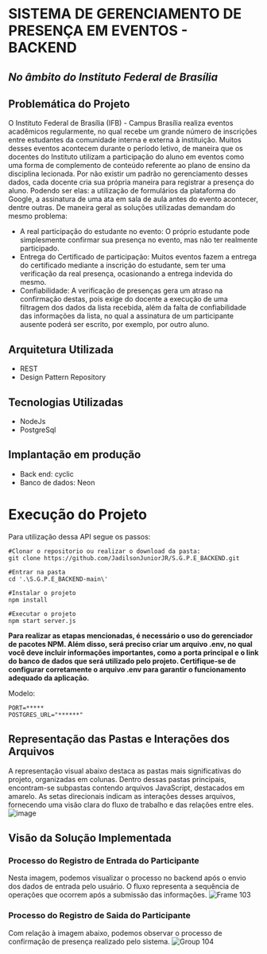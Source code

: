 # **SISTEMA DE GERENCIAMENTO DE PRESENÇA EM EVENTOS - BACKEND**
## *No âmbito do Instituto Federal de Brasília*

## **Problemática do Projeto** 

O Instituto Federal de Brasília (IFB) - Campus Brasília realiza eventos acadêmicos regularmente, no qual recebe um grande número de inscrições entre estudantes da comunidade interna e externa à instituição. Muitos desses eventos acontecem durante o período letivo, de maneira que os docentes do Instituto utilizam a participação do aluno em eventos como uma forma de complemento de conteúdo referente ao plano de ensino da disciplina lecionada. Por não existir um padrão no gerenciamento desses dados, cada docente cria sua própria maneira para registrar a presença do aluno. Podendo ser elas: a utilização de formulários da plataforma do Google, a assinatura de uma ata em sala de aula antes do evento acontecer, dentre outras. 
De maneira geral as soluções utilizadas demandam do mesmo problema:
- A real participação do estudante no evento: O próprio estudante pode simplesmente confirmar sua presença no evento, mas não ter realmente participado.
- Entrega do Certificado de participação: Muitos eventos fazem a entrega do certificado mediante a inscrição do estudante, sem ter uma verificação da real presença, ocasionando a entrega indevida do mesmo.
- Confiabilidade: A verificação de presenças gera um atraso na confirmação destas, pois exige do docente a execução de uma filtragem dos dados da lista recebida, além da falta de confiabilidade das informações da lista, no qual a assinatura de um participante ausente poderá ser escrito, por exemplo, por outro aluno.

## Arquitetura Utilizada ##
- REST
- Design Pattern Repository

## Tecnologias Utilizadas ##
- NodeJs
- PostgreSql

## Implantação em produção ##
- Back end: cyclic
- Banco de dados: Neon

# Execução do Projeto #
Para utilização dessa API segue os passos: 
```
#Clonar o repositorio ou realizar o download da pasta: 
git clone https://github.com/JadilsonJuniorJR/S.G.P.E_BACKEND.git

#Entrar na pasta
cd '.\S.G.P.E_BACKEND-main\'

#Instalar o projeto
npm install

#Executar o projeto
npm start server.js
```

**Para realizar as etapas mencionadas, é necessário o uso do gerenciador de pacotes NPM. Além disso, será preciso criar um arquivo .env, no qual você deve incluir informações importantes, como a porta principal e o link do banco de dados que será utilizado pelo projeto. Certifique-se de configurar corretamente o arquivo .env para garantir o funcionamento adequado da aplicação.**

Modelo: 
``` 
PORT=*****
POSTGRES_URL="******"
```




## Representação das Pastas e Interações dos Arquivos ##
A representação visual abaixo destaca as pastas mais significativas do projeto, organizadas em colunas. Dentro dessas pastas principais, encontram-se subpastas contendo arquivos JavaScript, destacados em amarelo. As setas direcionais indicam as interações desses arquivos, fornecendo uma visão clara do fluxo de trabalho e das relações entre eles.
![image](https://github.com/JadilsonJuniorJR/S.G.P.E_BACKEND/assets/104590503/fc2206fe-422c-420b-87f4-5487d4aa6fc3)

## Visão da Solução Implementada ##

### Processo do Registro de Entrada do Participante ###
Nesta imagem, podemos visualizar o processo no backend após o envio dos dados de entrada pelo usuário. O fluxo representa a sequência de operações que ocorrem após a submissão das informações.
![Frame 103](https://github.com/JadilsonJuniorJR/S.G.P.E_BACKEND/assets/104590503/fa575037-2067-41b2-b353-edade69e9c41)

###  Processo do Registro de Saida do Participante ###
Com relação à imagem abaixo, podemos observar o processo de confirmação de presença realizado pelo sistema.
![Group 104](https://github.com/JadilsonJuniorJR/S.G.P.E_BACKEND/assets/104590503/5f31bf49-335e-4200-b0b2-07a6d009a09c)


